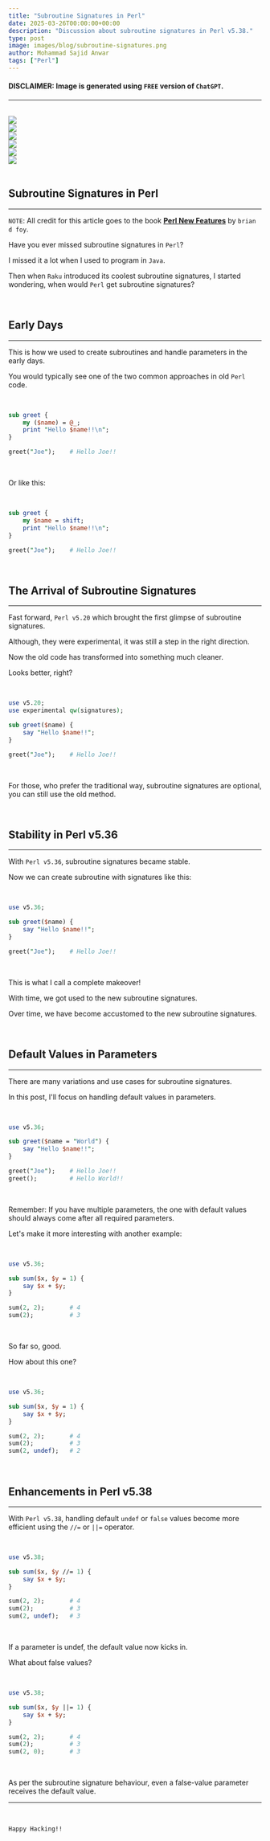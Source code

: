 ```yaml
---
title: "Subroutine Signatures in Perl"
date: 2025-03-26T00:00:00+00:00
description: "Discussion about subroutine signatures in Perl v5.38."
type: post
image: images/blog/subroutine-signatures.png
author: Mohammad Sajid Anwar
tags: ["Perl"]
---
```


#### **DISCLAIMER:** Image is generated using `FREE` version of `ChatGPT`.
***

<br>

<div class="container">
    <div class="row">
        <div class="col-12 col-sm mb-4 p-2 text-center">
            <a href="/blog/slurp-in-perl" title="Slurp in Perl">
                <img src="/images/blog/slurp-mini.png" class="img-fluid">
            </a>
        </div>
        <div class="col-12 col-sm mb-4 p-2 text-center">
            <a href="/blog/scientist-in-perl" title="Scientist in Perl">
                <img src="/images/blog/scientist-in-perl-mini.png" class="img-fluid">
            </a>
        </div>
        <div class="col-12 col-sm mb-4 p-2 text-center">
            <a href="/blog/extraction-in-perl" title="Text Extraction in Perl">
                <img src="/images/blog/extraction-in-perl-mini.png" class="img-fluid">
            </a>
        </div>
        <div class="col-12 col-sm mb-4 p-2 text-center">
            <a href="/blog/random-in-perl" title="Random in Perl">
                <img src="/images/blog/random-in-perl-mini.png" class="img-fluid">
            </a>
        </div>
        <div class="col-12 col-sm mb-4 p-2 text-center">
            <a href="/blog/perl-regex" title="Perl Regex">
                <img src="/images/blog/perl-regex-mini.png" class="img-fluid rounded-3 border border-3">
            </a>
        </div>
        <div class="col-12 col-sm mb-4 p-2 text-center">
            <a href="/blog/read-large-file" title="Read Large File">
                <img src="/images/blog/read-large-file-mini.png" class="img-fluid">
            </a>
        </div>
    </div>
</div>

<br>

## Subroutine Signatures in Perl
***

`NOTE`: All credit for this article goes to the book [**Perl New Features**](https://leanpub.com/perl_new_features) by `brian d foy`.

Have you ever missed subroutine signatures in `Perl`?

I missed it a lot when I used to program in `Java`.

Then when `Raku` introduced its coolest subroutine signatures, I started wondering, when would `Perl` get subroutine signatures?

<br>

## Early Days
***

This is how we used to create subroutines and handle parameters in the early days.

You would typically see one of the two common approaches in old `Perl` code.

<br>

```perl
sub greet {
    my ($name) = @_;
    print "Hello $name!!\n";
}

greet("Joe");    # Hello Joe!!
```
<br>

Or like this:

<br>

```perl
sub greet {
    my $name = shift;
    print "Hello $name!!\n";
}

greet("Joe");    # Hello Joe!!
```

<br>

## The Arrival of Subroutine Signatures
***

Fast forward, `Perl v5.20` which brought the first glimpse of subroutine signatures.

Although, they were experimental, it was still a step in the right direction.

Now the old code has transformed into something much cleaner.

Looks better, right?

<br>

```perl
use v5.20;
use experimental qw(signatures);

sub greet($name) {
    say "Hello $name!!";
}

greet("Joe");    # Hello Joe!!
```

<br>

For those, who prefer the traditional way, subroutine signatures are optional, you can still use the old method.

<br>

## Stability in Perl v5.36
***

With `Perl v5.36`, subroutine signatures became stable.

Now we can create subroutine with signatures like this:

<br>

```perl
use v5.36;

sub greet($name) {
    say "Hello $name!!";
}

greet("Joe");    # Hello Joe!!
```

<br>

This is what I call a complete makeover!

With time, we got used to the new subroutine signatures.

Over time, we have become accustomed to the new subroutine signatures.

<br>

## Default Values in Parameters
***

There are many variations and use cases for subroutine signatures.

In this post, I'll focus on handling default values in parameters.

<br>

```perl
use v5.36;

sub greet($name = "World") {
    say "Hello $name!!";
}

greet("Joe");    # Hello Joe!!
greet();         # Hello World!!
```

<br>

Remember: If you have multiple parameters, the one with default values should always come after all required parameters.

Let's make it more interesting with another example:

<br>

```perl
use v5.36;

sub sum($x, $y = 1) {
    say $x + $y;
}

sum(2, 2);       # 4
sum(2);          # 3
```

<br>

So far so, good.

How about this one?

<br>

```perl
use v5.36;

sub sum($x, $y = 1) {
    say $x + $y;
}

sum(2, 2);       # 4
sum(2);          # 3
sum(2, undef);   # 2
```

<br>

## Enhancements in Perl v5.38
***

With `Perl v5.38`, handling default `undef` or `false` values become more efficient using the `//=` or `||=` operator.

<br>

```perl
use v5.38;

sub sum($x, $y //= 1) {
    say $x + $y;
}

sum(2, 2);       # 4
sum(2);          # 3
sum(2, undef);   # 3
```

<br>

If a parameter is undef, the default value now kicks in.

What about false values?

<br>

```perl
use v5.38;

sub sum($x, $y ||= 1) {
    say $x + $y;
}

sum(2, 2);       # 4
sum(2);          # 3
sum(2, 0);       # 3
```

<br>

As per the subroutine signature behaviour, even a false-value parameter receives the default value.

***

<br>

`Happy Hacking!!`
